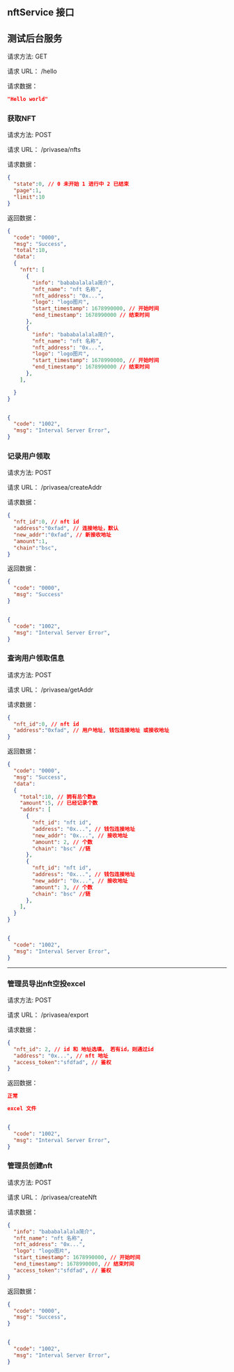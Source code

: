 ## nftService 接口


## 测试后台服务

请求方法: GET

请求 URL： /hello

请求数据：

```json
"Hello world"
```

### 获取NFT


请求方法: POST

请求 URL： /privasea/nfts

请求数据：

```json
{
  "state":0, // 0 未开始 1 进行中 2 已结束
  "page":1,
  "limit":10
}
```


返回数据：

```json
{
  "code": "0000",
  "msg": "Success",
  "total":10,
  "data": 
  {
    "nft": [
      {
        "info": "bababalalala简介",
        "nft_name": "nft 名称",
        "nft_address": "0x...",
        "logo": "logo图片",
        "start_timestamp": 1678990000, // 开始时间
        "end_timestamp": 1678990000 // 结束时间
      }, 
      {
        "info": "bababalalala简介",
        "nft_name": "nft 名称",
        "nft_address": "0x...",
        "logo": "logo图片",
        "start_timestamp": 1678990000, // 开始时间
        "end_timestamp": 1678990000 // 结束时间
      }, 
    ],

  }
}


{
  "code": "1002",
  "msg": "Interval Server Error",
}

```



### 记录用户领取

请求方法: POST

请求 URL： /privasea/createAddr

请求数据：

```json
{
  "nft_id":0, // nft id
  "address":"0xfad", // 连接地址，默认
  "new_addr":"0xfad", // 新接收地址
  "amount":1,
  "chain":"bsc",
}
```


返回数据：

```json
{
  "code": "0000",
  "msg": "Success"
}


{
  "code": "1002",
  "msg": "Interval Server Error",
}

```




### 查询用户领取信息

请求方法: POST

请求 URL： /privasea/getAddr

请求数据：

```json
{
  "nft_id":0, // nft id
  "address":"0xfad", // 用户地址, 钱包连接地址 或接收地址
}
```


返回数据：

```json
{
  "code": "0000",
  "msg": "Success",
  "data": 
  {
    "total":10, // 拥有总个数a
    "amount":5, // 已经记录个数
    "addrs": [
      {
        "nft_id": "nft id",
        "address": "0x...", // 钱包连接地址
        "new_addr": "0x...", // 接收地址
        "amount": 2, // 个数
        "chain": "bsc" //链
      }, 
      {
        "nft_id": "nft id",
        "address": "0x...", // 钱包连接地址
        "new_addr": "0x...", // 接收地址
        "amount": 3, // 个数
        "chain": "bsc" //链
      }, 
    ],
  }
}


{
  "code": "1002",
  "msg": "Interval Server Error",
}

```



---

### 管理员导出nft空投excel

请求方法: POST

请求 URL： /privasea/export

请求数据：

```json
{
  "nft_id": 2, // id 和 地址选填， 若有id，则通过id
  "address": "0x...", // nft 地址
  "access_token":"sfdfad", // 鉴权
}
```


返回数据：

```json
正常

excel 文件


{
  "code": "1002",
  "msg": "Interval Server Error",
}

```

### 管理员创建nft

请求方法: POST

请求 URL： /privasea/createNft


请求数据：

```json
{
  "info": "bababalalala简介",
  "nft_name": "nft 名称",
  "nft_address": "0x...",
  "logo": "logo图片",
  "start_timestamp": 1678990000, // 开始时间
  "end_timestamp": 1678990000, // 结束时间
  "access_token":"sfdfad", // 鉴权
}
```


返回数据：

```json
{
  "code": "0000",
  "msg": "Success",
}


{
  "code": "1002",
  "msg": "Interval Server Error",
}

```
